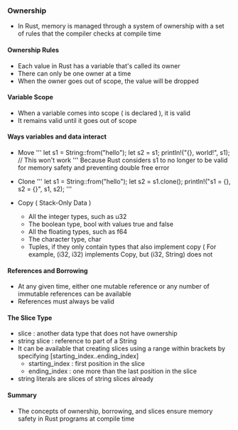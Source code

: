 ### Ownership
* In Rust, memory is managed through a system of ownership with a set of rules that the compiler checks at compile time
#### Ownership Rules
* Each value in Rust has a variable that's called its owner
* There can only be one owner at a time
* When the owner goes out of scope, the value will be dropped 

#### Variable Scope
* When a variable comes into scope ( is declared ), it is valid
* It remains valid until it goes out of scope

#### Ways variables and data interact
* Move
	'''
	let s1 = String::from("hello");
	let s2 = s1;
	println!("{}, world!", s1); // This won't work
	'''
	Because Rust considers s1 to no longer to be valid for memory safety and preventing double free error 
* Clone
	'''
	let s1 = String::from("hello");
	let s2 = s1.clone();
	println!("s1 = {}, s2 = {}", s1, s2);
	'''

* Copy ( Stack-Only Data )
	+ All the integer types, such as u32
	+ The boolean type, bool with values true and false
	+ All the floating types, such as f64
	+ The character type, char
	+ Tuples, if they only contain types that also implement copy ( For example, (i32, i32) implements Copy, but (i32, String) does not

#### References and Borrowing
* At any given time, either one mutable reference or any number of immutable references can be available
* References must always be valid

#### The Slice Type
* slice : another data type that does not have ownership
* string slice : reference to part of a String
* It can be available that creating slices using a range within brackets by specifying [starting\_index..ending\_index]
	+ starting\_index : first position in the slice
	+ ending\_index : one more than the last position in the slice
* string literals are slices of string slices already

#### Summary
* The concepts of ownership, borrowing, and slices ensure memory safety in Rust programs at compile time


